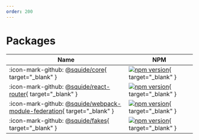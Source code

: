 ```yaml
---
order: 200
---
```


# Packages

| Name | NPM |
| --- | --- |
| :icon-mark-github: [@squide/core](https://github.com/gsoft-inc/wl-squide/tree/main/packages/core){ target="_blank" } | [![npm version](https://img.shields.io/npm/v/@squide/core)](https://www.npmjs.com/package/@squide/core){ target="_blank" } |
| :icon-mark-github: [@squide/react-router](https://github.com/gsoft-inc/wl-squide/tree/main/packages/react-router){ target="_blank" } | [![npm version](https://img.shields.io/npm/v/@squide/react-router)](https://www.npmjs.com/package/@squide/react-router){ target="_blank" } |
| :icon-mark-github: [@squide/webpack-module-federation](https://github.com/gsoft-inc/wl-squide/tree/main/packages/webpack-module-federation){ target="_blank" } | [![npm version](https://img.shields.io/npm/v/@squide/webpack-module-federation)](https://www.npmjs.com/package/@squide/webpack-module-federation){ target="_blank" } |
| :icon-mark-github: [@squide/fakes](https://github.com/gsoft-inc/wl-squide/tree/main/packages/fakes){ target="_blank" } | [![npm version](https://img.shields.io/npm/v/@squide/fakes)](https://www.npmjs.com/package/@squide/fakes){ target="_blank" } |
